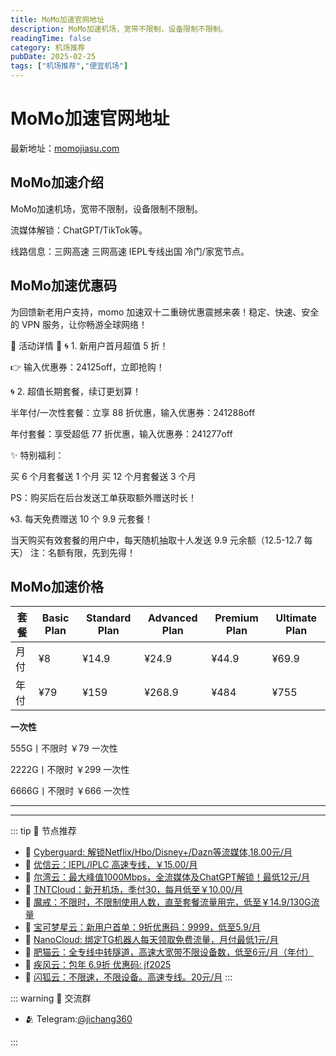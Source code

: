 ```yaml
---
title: MoMo加速官网地址
description: MoMo加速机场，宽带不限制，设备限制不限制。
readingTime: false
category: 机场推荐
pubDate: 2025-02-25
tags: ["机场推荐","便宜机场"]
---
```


# MoMo加速官网地址

最新地址：[momojiasu.com](https://a.suola.link/youxinyun)

## MoMo加速介绍

MoMo加速机场，宽带不限制，设备限制不限制。

流媒体解锁：ChatGPT/TikTok等。

线路信息：三网高速 三网高速 IEPL专线出国 冷门/家宽节点。

## MoMo加速优惠码

为回馈新老用户支持，momo 加速双十二重磅优惠震撼来袭！稳定、快速、安全的 VPN 服务，让你畅游全球网络！

🌟 活动详情 🌟
🌀 1. 新用户首月超值 5 折！

👉 输入优惠券：24125off，立即抢购！

🌀 2. 超值长期套餐，续订更划算！

半年付/一次性套餐：立享 88 折优惠，输入优惠券：241288off

年付套餐：享受超低 77 折优惠，输入优惠券：241277off

✨ 特别福利：

买 6 个月套餐送 1 个月
买 12 个月套餐送 3 个月

PS：购买后在后台发送工单获取额外赠送时长！

🌀3. 每天免费赠送 10 个 9.9 元套餐！

当天购买有效套餐的用户中，每天随机抽取十人发送 9.9 元余额（12.5-12.7 每天）
注：名额有限，先到先得！

## MoMo加速价格

|套餐|Basic Plan|Standard Plan|Advanced Plan|Premium Plan|Ultimate Plan|
|----|----|----|----|----|----|
|月付|¥8|¥14.9|¥24.9|¥44.9|¥69.9|
|年付|¥79|¥159|¥268.9|¥484|¥755|

**一次性**

555G丨不限时 ￥79 一次性

2222G丨不限时 ￥299 一次性

6666G丨不限时 ￥666 一次性

---------
---------

::: tip 🎉 节点推荐
- 🚀 [Cyberguard: 解锁Netflix/Hbo/Disney+/Dazn等流媒体,18.00元/月](https://www.cyberguard.best/#/register?code=XsreC0T5)<br>
- 🚀 [优信云：IEPL/IPLC 高速专线，￥15.00/月](https://www.优信云.com/#/register?code=JRtE5uIV)<br>
- 🚀 [尔湾云：最大峰值1000Mbps，全流媒体及ChatGPT解锁！最低12元/月](https://erwan6.net/auth/register?code=BoObCd)<br>
- 🚀 [TNTCloud：新开机场，季付30，每月低至￥10.00/月](https://haibing822.tntvipaff.cc/#/register?code=GtjJVgml)<br>
- 🚀 [魔戒：不限时，不限制使用人数，直至套餐流量用完，低至￥14.9/130G流量](https://mojie.app/#/register?code=sSdtPtLo)<br>
- 🚀 [宝可梦星云：新用户首单：9折优惠码：9999，低至5.9/月 ](https://love.521pokemon.com/register?code=56ERkkxp)<br>
- 🚀 [NanoCloud: 绑定TG机器人每天领取免费流量，月付最低1元/月](https://edu.uodoo.bid/auth/register?code=JMiOQDHf)<br>
- 🚀 [肥猫云：全专线中转隧道，高速大宽带不限设备数，低至6元/月（年付）](https://fchb1188.fcvipaff.cc/register?aff=X1vZd2wf)<br>
- 🚀 [疾风云：包年 6.9折 优惠码: jf2025](https://homes.tr25.cn?code=ReCm)<br>
- 🚀 [闪狐云：不限速，不限设备。高速专线。20元/月](https://inv02.ffaff.cc/register?aff=WQApz2pv)
:::

::: warning  💬 交流群

- 🫂 Telegram:[@jichang360](https://t.me/jichang360)

:::
